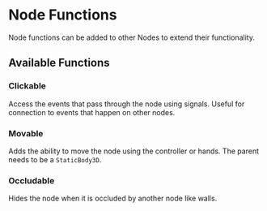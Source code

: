 # Node Functions

Node functions can be added to other Nodes to extend their functionality.

## Available Functions

### Clickable

Access the events that pass through the node using signals.
Useful for connection to events that happen on other nodes.

### Movable

Adds the ability to move the node using the controller or hands.
The parent needs to be a `StaticBody3D`.

### Occludable

Hides the node when it is occluded by another node like walls.


